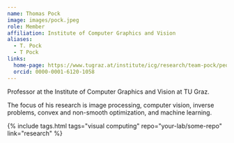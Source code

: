 ```yaml
---
name: Thomas Pock
image: images/pock.jpeg
role: Member
affiliation: Institute of Computer Graphics and Vision
aliases:
  - T. Pock
  - T Pock
links:
  home-page: https://www.tugraz.at/institute/icg/research/team-pock/people/pock/
  orcid: 0000-0001-6120-1058
---
```


Professor at the Institute of Computer Graphics and Vision at TU Graz.

The focus of his research is image processing, computer vision, inverse problems, convex and non-smooth optimization, and machine learning.


{%
  include tags.html
  tags="visual computing"
  repo="your-lab/some-repo"
  link="research"
%}